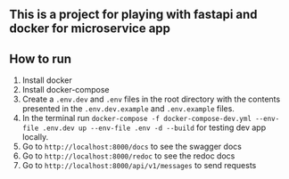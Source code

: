 ## This is a project for playing with fastapi and docker for microservice app


## How to run
1. Install docker
2. Install docker-compose
3. Create a `.env.dev` and `.env` files in the root directory with the contents presented in the `.env.dev.example` and `.env.example` files.
4. In the terminal run `docker-compose -f docker-compose-dev.yml --env-file .env.dev up --env-file .env -d --build` for testing dev app locally.
5. Go to `http://localhost:8000/docs` to see the swagger docs
6. Go to `http://localhost:8000/redoc` to see the redoc docs
7. Go to `http://localhost:8000/api/v1/messages` to send requests
